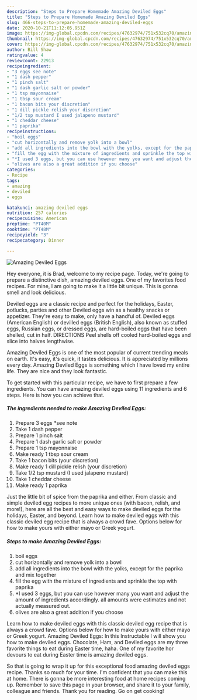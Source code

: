 ```yaml
---
description: "Steps to Prepare Homemade Amazing Deviled Eggs"
title: "Steps to Prepare Homemade Amazing Deviled Eggs"
slug: 466-steps-to-prepare-homemade-amazing-deviled-eggs
date: 2020-10-21T11:12:05.951Z
image: https://img-global.cpcdn.com/recipes/47632974/751x532cq70/amazing-deviled-eggs-recipe-main-photo.jpg
thumbnail: https://img-global.cpcdn.com/recipes/47632974/751x532cq70/amazing-deviled-eggs-recipe-main-photo.jpg
cover: https://img-global.cpcdn.com/recipes/47632974/751x532cq70/amazing-deviled-eggs-recipe-main-photo.jpg
author: Bill Shaw
ratingvalue: 4
reviewcount: 22913
recipeingredient:
- "3 eggs see note"
- "1 dash pepper"
- "1 pinch salt"
- "1 dash garlic salt or powder"
- "1 tsp mayonnaise"
- "1 tbsp sour cream"
- "1 bacon bits your discretion"
- "1 dill pickle relish your discretion"
- "1/2 tsp mustard I used jalapeno mustard"
- "1 cheddar cheese"
- "1 paprika"
recipeinstructions:
- "boil eggs"
- "cut horizontally and remove yolk into a bowl"
- "add all ingredients into the bowl with the yolks, except for the paprika and mix together"
- "fill the egg with the mixture of ingredients and sprinkle the top with paprika"
- "*I used 3 eggs, but you can use however many you want and adjust the amount of ingredients accordingly. all amounts were estimates and not actually measured out."
- "olives are also a great addition if you choose"
categories:
- Recipe
tags:
- amazing
- deviled
- eggs

katakunci: amazing deviled eggs 
nutrition: 257 calories
recipecuisine: American
preptime: "PT40M"
cooktime: "PT48M"
recipeyield: "3"
recipecategory: Dinner

---
```



![Amazing Deviled Eggs](https://img-global.cpcdn.com/recipes/47632974/751x532cq70/amazing-deviled-eggs-recipe-main-photo.jpg)

Hey everyone, it is Brad, welcome to my recipe page. Today, we're going to prepare a distinctive dish, amazing deviled eggs. One of my favorites food recipes. For mine, I am going to make it a little bit unique. This is gonna smell and look delicious.

Deviled eggs are a classic recipe and perfect for the holidays, Easter, potlucks, parties and other Deviled eggs win as a healthy snacks or appetizer. They&#39;re easy to make, only have a handful of. Deviled eggs (American English) or devilled eggs (British English), also known as stuffed eggs, Russian eggs, or dressed eggs, are hard-boiled eggs that have been shelled, cut in half. DIRECTIONS Peel shells off cooled hard-boiled eggs and slice into halves lengthwise.

Amazing Deviled Eggs is one of the most popular of current trending meals on earth. It's easy, it's quick, it tastes delicious. It is appreciated by millions every day. Amazing Deviled Eggs is something which I have loved my entire life. They are nice and they look fantastic.


To get started with this particular recipe, we have to first prepare a few ingredients. You can have amazing deviled eggs using 11 ingredients and 6 steps. Here is how you can achieve that.

<!--inarticleads1-->

##### The ingredients needed to make Amazing Deviled Eggs:

1. Prepare 3 eggs *see note
1. Take 1 dash pepper
1. Prepare 1 pinch salt
1. Prepare 1 dash garlic salt or powder
1. Prepare 1 tsp mayonnaise
1. Make ready 1 tbsp sour cream
1. Take 1 bacon bits (your discretion)
1. Make ready 1 dill pickle relish (your discretion)
1. Take 1/2 tsp mustard (I used jalapeno mustard)
1. Take 1 cheddar cheese
1. Make ready 1 paprika


Just the little bit of spice from the paprika and either. From classic and simple deviled egg recipes to more unique ones (with bacon, relish, and more!), here are all the best and easy ways to make deviled eggs for the holidays, Easter, and beyond. Learn how to make deviled eggs with this classic deviled egg recipe that is always a crowd fave. Options below for how to make yours with either mayo or Greek yogurt. 

<!--inarticleads2-->

##### Steps to make Amazing Deviled Eggs:

1. boil eggs
1. cut horizontally and remove yolk into a bowl
1. add all ingredients into the bowl with the yolks, except for the paprika and mix together
1. fill the egg with the mixture of ingredients and sprinkle the top with paprika
1. *I used 3 eggs, but you can use however many you want and adjust the amount of ingredients accordingly. all amounts were estimates and not actually measured out.
1. olives are also a great addition if you choose


Learn how to make deviled eggs with this classic deviled egg recipe that is always a crowd fave. Options below for how to make yours with either mayo or Greek yogurt. Amazing Deviled Eggs: In this Instructable I will show you how to make deviled eggs. Chocolate, Ham, and Deviled eggs are my three favorite things to eat during Easter time, haha. One of my favorite hor devours to eat during Easter time is amazing deviled eggs. 

So that is going to wrap it up for this exceptional food amazing deviled eggs recipe. Thanks so much for your time. I'm confident that you can make this at home. There is gonna be more interesting food at home recipes coming up. Remember to save this page in your browser, and share it to your family, colleague and friends. Thank you for reading. Go on get cooking!
